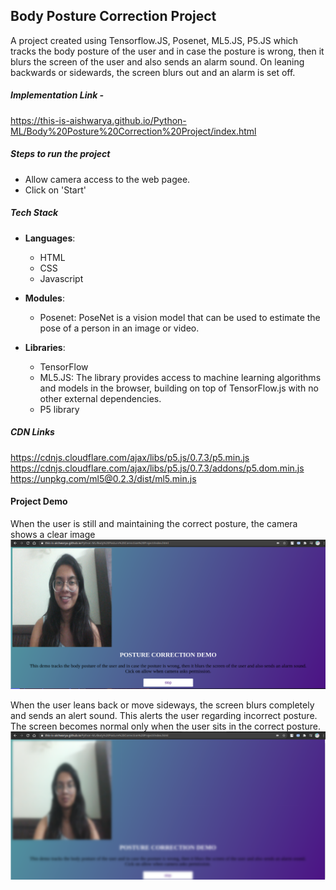 ## Body Posture Correction Project

A project created using Tensorflow.JS, Posenet, ML5.JS, P5.JS which tracks the body posture of the user and in case the posture is wrong, then it blurs the screen of the user and also sends an alarm sound.
On leaning backwards or sidewards, the screen blurs out and an alarm is set off.

##### Implementation Link -
https://this-is-aishwarya.github.io/Python-ML/Body%20Posture%20Correction%20Project/index.html

##### Steps to run the project
- Allow camera access to the web pagee.
- Click on 'Start'

##### Tech Stack

- **Languages**:
    - HTML
    - CSS
    - Javascript
    
- **Modules**: 
    - Posenet: PoseNet is a vision model that can be used to estimate the pose of a person in an image or video.
    
- **Libraries**: 
    - TensorFlow
    - ML5.JS: The library provides access to machine learning algorithms and models in the browser, building on top of TensorFlow.js with no other external dependencies.
    - P5 library

##### CDN Links
https://cdnjs.cloudflare.com/ajax/libs/p5.js/0.7.3/p5.min.js
https://cdnjs.cloudflare.com/ajax/libs/p5.js/0.7.3/addons/p5.dom.min.js
https://unpkg.com/ml5@0.2.3/dist/ml5.min.js

#### Project Demo

When the user is still and maintaining the correct posture, the camera shows a clear image
![Still image](./images/ss1.png)


When the user leans back or move sideways, the screen blurs completely and sends an alert sound. This alerts the user regarding incorrect posture. The screen becomes normal only when the user sits in the correct posture.
![Blur image](./images/ss2.png)


